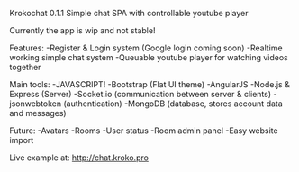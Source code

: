 Krokochat 0.1.1
Simple chat SPA with controllable youtube player

Currently the app is wip and not stable!

Features:
-Register & Login system (Google login coming soon)
-Realtime working simple chat system
-Queuable youtube player for watching videos together

Main tools:
  -JAVASCRIPT!
  -Bootstrap (Flat UI theme)
  -AngularJS
  -Node.js & Express (Server)
  -Socket.io (communication between server & clients)
  -jsonwebtoken (authentication)
  -MongoDB (database, stores account data and messages)

  
Future:
  -Avatars
  -Rooms
  -User status
  -Room admin panel
  -Easy website import 
  
  Live example at:
  http://chat.kroko.pro
  
  
	

